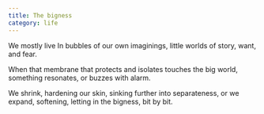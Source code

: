 ```yaml
---
title: The bigness
category: life
---
```


We mostly live In bubbles
of our own imaginings,
little worlds
of story,
want,
and fear.

When that membrane
that protects and isolates
touches the big world,
something resonates,
or buzzes with alarm.

We shrink,
hardening our skin,
sinking further
into separateness,
or we expand,
softening,
letting in
the bigness,
bit by bit.
